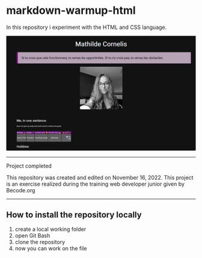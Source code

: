 # markdown-warmup-html

In this repository i experiment with the HTML and CSS language.

![](capture.png)

---

Project completed

This repository was created and edited on November 16, 2022. This project is an exercise realized during the training web developer junior given by Becode.org

---

## How to install the repository locally

1. create a local working folder
2. open Git Bash
3. clone the repository
4. now you can work on the file
